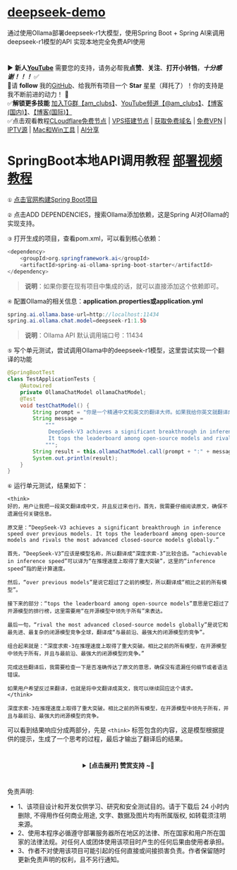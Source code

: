 # [deepseek-demo](https://github.com/amclubs/deepseek-demo)
通过使用Ollama部署deepseek-r1大模型，使用Spring Boot + Spring AI来调用deepseek-r1模型的API 实现本地完全免费API使用

#
▶️ **新人[YouTube](https://youtube.com/@am_clubs?sub_confirmation=1)** 需要您的支持，请务必帮我**点赞**、**关注**、**打开小铃铛**，***十分感谢！！！*** ✅
</br>🎁请 **follow** 我的[GitHub](https://github.com/amclubs)、给我所有项目一个 **Star** 星星（拜托了）！你的支持是我不断前进的动力！ 💖
</br>✅**解锁更多技能** [加入TG群【am_clubs】](https://t.me/am_clubs)、[YouTube频道【@am_clubs】](https://youtube.com/@am_clubs?sub_confirmation=1)、[【博客(国内)】](https://amclubss.com)、[【博客(国际)】](https://amclubs.blogspot.com) 
</br>✅点击观看教程[CLoudflare免费节点](https://www.youtube.com/playlist?list=PLGVQi7TjHKXbrY0Pk8gm3T7m8MZ-InquF) | [VPS搭建节点](https://www.youtube.com/playlist?list=PLGVQi7TjHKXaVlrHP9Du61CaEThYCQaiY) | [获取免费域名](https://www.youtube.com/playlist?list=PLGVQi7TjHKXZGODTvB8DEervrmHANQ1AR) | [免费VPN](https://www.youtube.com/playlist?list=PLGVQi7TjHKXY7V2JF-ShRSVwGANlZULdk) | [IPTV源](https://www.youtube.com/playlist?list=PLGVQi7TjHKXbkozDYVsDRJhbnNaEOC76w) | [Mac和Win工具](https://www.youtube.com/playlist?list=PLGVQi7TjHKXYBWu65yP8E08HxAu9LbCWm) | [AI分享](https://www.youtube.com/playlist?list=PLGVQi7TjHKXaodkM-mS-2Nwggwc5wRjqY)

# SpringBoot本地API调用教程 [部署视频教程](https://www.youtube.com/watch?v=McEejsVveTs&t=452s)

`①` [点击官网构建Spring Boot项目](https://start.spring.io)

`②` 点击ADD DEPENDENCIES，搜索Ollama添加依赖，这是Spring AI对Ollama的实现支持。

`③` 打开生成的项目，查看pom.xml，可以看到核心依赖：
```java
<dependency>
	<groupId>org.springframework.ai</groupId>
	<artifactId>spring-ai-ollama-spring-boot-starter</artifactId>
</dependency>
```
> **说明**：如果你要在现有项目中集成的话，就可以直接添加这个依赖即可。

`④` 配置Ollama的相关信息：**application.properties或application.yml**
```java
spring.ai.ollama.base-url=http://localhost:11434
spring.ai.ollama.chat.model=deepseek-r1:1.5b
```
> **说明**：Ollama API 默认调用端口号：11434

`⑤` 写个单元测试，尝试调用Ollama中的deepseek-r1模型，这里尝试实现一个翻译的功能
```java
@SpringBootTest
class TestApplicationTests {
	@Autowired
	private OllamaChatModel ollamaChatModel;
	@Test
	void testChatModel() {
		String prompt = "你是一个精通中文和英文的翻译大师。如果我给你英文就翻译成中文，给你中文就翻译成英文。";
		String message =
			"""	
			 DeepSeek-V3 achieves a significant breakthrough in inference speed over previous models.
			 It tops the leaderboard among open-source models and rivals the most advanced closed-source models globally.	
			""";
		String result = this.ollamaChatModel.call(prompt + ":" + message);
		System.out.println(result);
	}
}
```
`⑥` 运行单元测试，结果如下：
```
<think>
好的，用户让我把一段英文翻译成中文，并且反过来也行。首先，我需要仔细阅读原文，确保不遗漏任何关键信息。

原文是：“DeepSeek-V3 achieves a significant breakthrough in inference speed over previous models. It tops the leaderboard among open-source models and rivals the most advanced closed-source models globally.”

首先，“DeepSeek-V3”应该是模型名称，所以翻译成“深度求索-3”比较合适。“achievable in inference speed”可以译为“在推理速度上取得了重大突破”，这里的“inference speed”指的是计算速度。

然后，“over previous models”是说它超过了之前的模型，所以翻译成“相比之前的所有模型”。

接下来的部分：“tops the leaderboard among open-source models”意思是它超过了开源模型的排行榜，这里需要用“在开源模型中领先于所有”来表达。

最后一句，“rival the most advanced closed-source models globally”是说它和最先进、最复杂的闭源模型竞争全球，翻译成“与最前沿、最强大的闭源模型的竞争”。

组合起来就是：“深度求索-3在推理速度上取得了重大突破。相比之前的所有模型，在开源模型中领先于所有，并且与最前沿、最强大的闭源模型的竞争。”

完成这些翻译后，我需要检查一下是否准确传达了原文的意思，确保没有遗漏任何细节或者语法错误。

如果用户希望反过来翻译，也就是将中文翻译成英文，我可以继续回应这个请求。
</think>

深度求索-3在推理速度上取得了重大突破。相比之前的所有模型，在开源模型中领先于所有，并且与最前沿、最强大的闭源模型的竞争。
```
可以看到结果响应分成两部分，先是 `<think>` 标签包含的内容，这是模型根据提供的提示，生成了一个思考的过程，最后才输出了翻译后的结果。

 # 
<center>
<details><summary><strong> [点击展开] 赞赏支持 ~🧧</strong></summary>
*我非常感谢您的赞赏和支持，它们将极大地激励我继续创新，持续产生有价值的工作。*

- **USDT-TRC20:** `TWTxUyay6QJN3K4fs4kvJTT8Zfa2mWTwDD`
- **TRX-TRC20:** `TWTxUyay6QJN3K4fs4kvJTT8Zfa2mWTwDD`

<div align="center"> 
  <img src="https://github.com/user-attachments/assets/e6cdc42a-6374-4722-b833-601738f72196" width="200"></br> 
  TRC10/TRC20扫码支付 
</div> 
</details>
</center>

 #
 免责声明:
 - 1、该项目设计和开发仅供学习、研究和安全测试目的。请于下载后 24 小时内删除, 不得用作任何商业用途, 文字、数据及图片均有所属版权, 如转载须注明来源。
 - 2、使用本程序必循遵守部署服务器所在地区的法律、所在国家和用户所在国家的法律法规。对任何人或团体使用该项目时产生的任何后果由使用者承担。
 - 3、作者不对使用该项目可能引起的任何直接或间接损害负责。作者保留随时更新免责声明的权利，且不另行通知。
 
